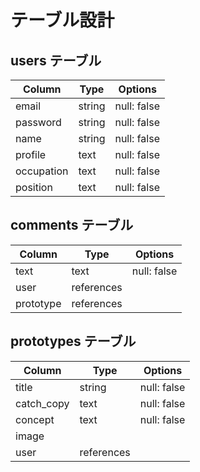 # テーブル設計

## users テーブル

| Column      | Type   | Options     |
| ----------- | ------ | ----------- |
| email       | string | null: false |
| password    | string | null: false |
| name        | string | null: false |
| profile     | text   | null: false |
| occupation  | text   | null: false |
| position    | text   | null: false |

## comments テーブル

| Column    | Type       | Options     |
| --------- | ---------- | ----------- |
| text      | text       | null: false |
| user      | references |             |
| prototype | references |             |

## prototypes テーブル

| Column     | Type       | Options     |  
| ---------- | ---------- | ----------- |
| title      | string     | null: false |           
| catch_copy | text       | null: false | 
| concept    | text       | null: false |
| image      |            |             |
| user       | references |             |
